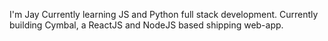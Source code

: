 I'm Jay
Currently learning JS and Python full stack development.
Currently building Cymbal, a ReactJS and NodeJS based shipping web-app.
